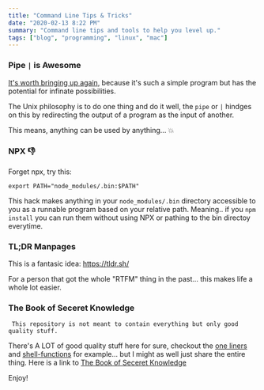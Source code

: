 ```yaml
---
title: "Command Line Tips & Tricks"
date: "2020-02-13 8:22 PM"
summary: "Command line tips and tools to help you level up."
tags: ["blog", "programming", "linux", "mac"]
---
```


### Pipe `|` is Awesome

[It's worth bringing up again](https://patricksimpson.me/posts/elegant-design/), because it's such a simple program but has the potential for infinate possibilities. 

The Unix philosophy is to do one thing and do it well, the `pipe` or `|` hindges on this by redirecting the output of a program as the input of another.

This means, anything can be used by anything... :boom:

### NPX :thumbsdown:

Forget npx, try this: 

`export PATH="node_modules/.bin:$PATH"`

This hack makes anything in your `node_modules/.bin` directory accessible to you as a runnable program based on your relative path. Meaning.. if you `npm install` you can run them without using NPX or pathing to the bin directoy everytime.

### TL;DR Manpages

This is a fantasic idea: https://tldr.sh/ 

For a person that got the whole "RTFM" thing in the past... this makes life a whole lot easier.

### The Book of Seceret Knowledge

` This repository is not meant to contain everything but only good quality stuff.` 

There's A LOT of good quality stuff here for sure, checkout the [one liners](https://github.com/trimstray/the-book-of-secret-knowledge#one-liners-toc) and [shell-functions](https://github.com/trimstray/the-book-of-secret-knowledge#shell-functions-toc) for example... but I might as well just share the entire thing. Here is a link to [The Book of Seceret Knowledge](https://github.com/trimstray/the-book-of-secret-knowledge) 

Enjoy!
